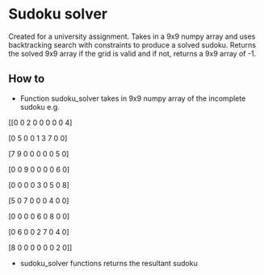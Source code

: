 # Sudoku solver
Created for a university assignment. Takes in a 9x9 numpy array and uses backtracking search with constraints to produce a solved sudoku. Returns the solved 9x9 array if the grid is valid and if not, returns a 9x9 array of -1.

## How to
- Function sudoku_solver takes in 9x9 numpy array of the incomplete sudoku e.g.

[[0 0 2 0 0 0 0 0 4] 

 [0 5 0 0 1 3 7 0 0] 
 
 [7 9 0 0 0 0 0 5 0] 
 
 [0 0 9 0 0 0 0 6 0] 
 
 [0 0 0 0 3 0 5 0 8] 
 
 [5 0 7 0 0 0 4 0 0] 
 
 [0 0 0 0 6 0 8 0 0] 
 
 [0 6 0 0 2 7 0 4 0] 
 
 [8 0 0 0 0 0 0 2 0]]
 
 - sudoku_solver functions returns the resultant sudoku
